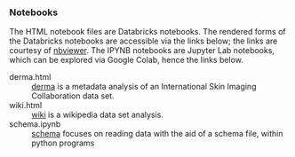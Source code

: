 ### Notebooks

The HTML notebook files are Databricks notebooks.  The rendered forms of the Databricks notebooks are accessible via the links below; the links are courtesy of [nbviewer](https://nbviewer.jupyter.org/).  The IPYNB notebooks are Jupyter Lab notebooks, which can be explored via Google Colab, hence the links below.

<dl>
  <dt>derma.html</dt>  
  <dd> <a href="https://nbviewer.jupyter.org/github/miscellane/references/blob/develop/notebooks/derma.html">derma</a> is a metadata analysis of an International Skin Imaging Collaboration data set.</dd>

  <dt>wiki.html</dt>
  <dd><a href="https://nbviewer.jupyter.org/github/miscellane/references/blob/develop/notebooks/wiki.html">wiki</a> is a wikipedia data set analysis.</dd>
  
  <dt>schema.ipynb</dt>
  <dd><a href="https://colab.research.google.com/github/miscellane/references/blob/develop/notebooks/schema.ipynb">schema</a> focuses on reading data with the aid of a schema file, within python programs</dd>
</dl>

<br>
<br>
<br>
<br>
